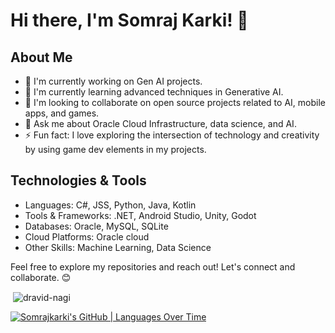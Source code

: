 # Hi there, I'm Somraj Karki! 👋

## About Me
- 🔭 I'm currently working on Gen AI projects.
- 🌱 I'm currently learning advanced techniques in Generative AI.
- 👯 I'm looking to collaborate on open source projects related to AI, mobile apps, and games.
- 💬 Ask me about Oracle Cloud Infrastructure, data science, and AI.
- ⚡ Fun fact: I love exploring the intersection of technology and creativity by using game dev elements in my projects.


## Technologies & Tools
- Languages: C#, JSS, Python, Java, Kotlin
- Tools & Frameworks: .NET, Android Studio, Unity, Godot
- Databases: Oracle, MySQL, SQLite
- Cloud Platforms: Oracle cloud
- Other Skills: Machine Learning, Data Science

Feel free to explore my repositories and reach out! Let's connect and collaborate. 😊

<p>&nbsp;<img align="center" src="https://github-readme-stats.vercel.app/api?username=Somrajkarki&show_icons=true&locale=en" alt="dravid-nagi" /></p>

[![Somrajkarki's GitHub | Languages Over Time](https://stats.quira.sh/Somrajkarki/languages-over-time?theme=dark)](https://quira.sh?utm_source=widgets&utm_campaign=Somrajkarki)


